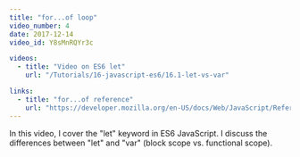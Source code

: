 ```yaml
---
title: "for...of loop"
video_number: 4
date: 2017-12-14
video_id: Y8sMnRQYr3c

videos:
  - title: "Video on ES6 let"
    url: "/Tutorials/16-javascript-es6/16.1-let-vs-var"

links:
  - title: "for...of reference"
    url: "https://developer.mozilla.org/en-US/docs/Web/JavaScript/Reference/Statements/for...of"
---
```


In this video, I cover the "let" keyword in ES6 JavaScript.
I discuss the differences between "let" and "var" (block scope vs. functional scope).

